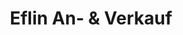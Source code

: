 ---
title: "Eflin An- & Verkauf"
url: /horn-bad-meinberg/eflin-an-und-verkauf/
shop: Antiquitäten
---